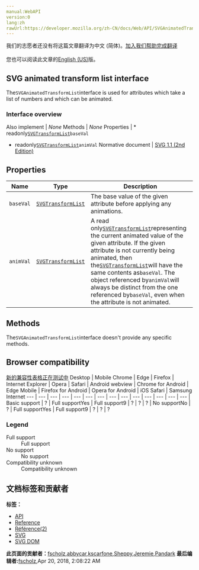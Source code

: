 ```yaml
---
manual:WebAPI
version:0
lang:zh
rawUrl:https://developer.mozilla.org/zh-CN/docs/Web/API/SVGAnimatedTransformList
---
```




<bdi>我们的志愿者还没有将这篇文章翻译为<bdi>中文 (简体)</bdi>。[加入我们帮助完成翻译](%17451 "")<br></br>您也可以阅读此文章的[English (US)](%17452 "")版。</bdi>





## SVG animated transform list interface<a name="SVG_animated_transform_list_interface"></a>


The`SVGAnimatedTransformList`interface is used for attributes which take a list of numbers and which can be animated.


### Interface overview<a name="Interface_overview"></a>
Also implement | <em>None</em> 
Methods | <em>None</em> 
Properties | * readonly[`SVGTransformList`](%17453 "The SVGTransformList defines a list of SVGTransform objects.")`baseVal`
* readonly[`SVGTransformList`](%17453 "The SVGTransformList defines a list of SVGTransform objects.")`animVal` 
Normative document | [SVG 1.1 (2nd Edition)](%17454 "http://www.w3.org/TR/SVG/coords.html#InterfaceSVGAnimatedTransformList") 


## Properties<a name="Properties"></a>
Name | Type | Description 
 ---  |  ---  |  ---  | 
`baseVal` | [`SVGTransformList`](%17453 "The SVGTransformList defines a list of SVGTransform objects.") | The base value of the given attribute before applying any animations. 
`animVal` | [`SVGTransformList`](%17453 "The SVGTransformList defines a list of SVGTransform objects.") | A read only[`SVGTransformList`](%17453 "The SVGTransformList defines a list of SVGTransform objects.")representing the current animated value of the given attribute. If the given attribute is not currently being animated, then the[`SVGTransformList`](%17453 "The SVGTransformList defines a list of SVGTransform objects.")will have the same contents as`baseVal`. The object referenced by`animVal`will always be distinct from the one referenced by`baseVal`, even when the attribute is not animated. 


## Methods<a name="Methods"></a>


The`SVGAnimatedTransformList`interface doesn&#39;t provide any specific methods.


## Browser compatibility<a name="Browser_compatibility"></a>
[新的兼容性表格正在测试中<i></i>](%3360 "")
<abbr>Desktop<i></i></abbr> | <abbr>Mobile<i></i></abbr> 
<abbr>Chrome<i></i></abbr> | <abbr>Edge<i></i></abbr> | <abbr>Firefox<i></i></abbr> | <abbr>Internet Explorer<i></i></abbr> | <abbr>Opera<i></i></abbr> | <abbr>Safari<i></i></abbr> | <abbr>Android webview<i></i></abbr> | <abbr>Chrome for Android<i></i></abbr> | <abbr>Edge Mobile<i></i></abbr> | <abbr>Firefox for Android<i></i></abbr> | <abbr>Opera for Android<i></i></abbr> | <abbr>iOS Safari<i></i></abbr> | <abbr>Samsung Internet<i></i></abbr> 
 ---  |  ---  |  ---  |  ---  |  ---  |  ---  |  ---  |  ---  |  ---  |  ---  |  ---  |  ---  |  ---  |  ---  | 
Basic support | <abbr>?</abbr> | <abbr>Full support</abbr>Yes | <abbr>Full support</abbr>9 | <abbr>?</abbr> | <abbr>?</abbr> | <abbr>?</abbr> | <abbr>No support</abbr>No | <abbr>?</abbr> | <abbr>Full support</abbr>Yes | <abbr>Full support</abbr>9 | <abbr>?</abbr> | <abbr>?</abbr> | <abbr>?</abbr> 


### Legend<a name="Legend"></a>
<dl><dt><abbr>Full support</abbr></dt><dd>Full support</dd><dt><abbr>No support</abbr></dt><dd>No support</dd><dt><abbr>Compatibility unknown</abbr></dt><dd>Compatibility unknown</dd></dl>



## 文档标签和贡献者
**标签：**
* [API](%50 "")
* [Reference](%3381 "")
* [Référence(2)](%3892 "")
* [SVG](%457 "")
* [SVG DOM](%17335 "")

**此页面的贡献者：**[fscholz](%60 ""),[abbycar](%15784 ""),[kscarfone](%3900 ""),[Sheppy](%405 ""),[Jeremie](%4470 ""),[Pandark](%17455 "")
**最后编辑者:**[fscholz](%60 ""),<time>Apr 20, 2018, 2:08:22 AM</time>


